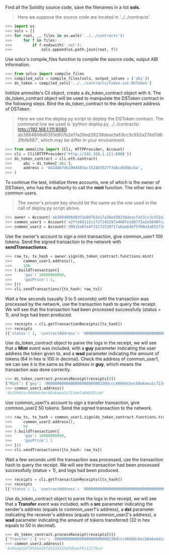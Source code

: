 Find all the Solidity source code, save the filenames in a list **sols**.
> Here we suppose the source code are located in '../../contracts'.
```Python
>>> import os
>>> sols = []
>>> for root, _, files in os.walk('../../contracts'):
>>>     for f in files:
>>>         if f.endswith('.sol'):
>>>             sols.append(os.path.join(root, f))
```

Use solcx's compile_files function to compile the source code, output ABI information.
```Python
>>> from solcx import compile_files
>>> compiled_sols = compile_files(sols, output_values = ['abi'])
>>> ds_token = compiled_sols['../../contracts/token.sol:DSToken']
```

Initilize ammolite's Cli object, create a ds_token_contract object with it. The ds_token_contract object will be used to manipulate the DSToken contract in the following steps. Bind the ds_token_contract to the deployment address of DSToken.
> Here we use the deploy.py script to deploy the DSToken contract. The command line we used is 'python deploy.py ../../contracts/ http://192.168.1.111:8080 ab3884806d0351e807b2e17a26ed38238deacfa53cc3c552a27bd7d62fbfb987', which may be differ in your environment.
```Python
>>> from ammolite import (Cli, HTTPProvider, Account)
>>> cli = Cli(HTTPProvider('http://192.168.1.111:8080'))
>>> ds_token_contract = cli.eth.contract(
>>>     abi = ds_token['abi'],
>>>     address = '842d4bfdb1904503ac152483527f338cd5d9bcba',
>>> )
```

To continue the test, initialize three accounts, one of which is the owner of DSToken, who has the authority to call the **mint** function. The other two are common users.
> The owner's private key should be the same as the one used in the call of deploy.py script above.
```Python
>>> owner = Account('ab3884806d0351e807b2e17a26ed38238deacfa53cc3c552a27bd7d62fbfb987')
>>> common_user1 = Account('a2ffe69115c1f2f145297a4607e188775a1e56907ca882b7c6def550f218fa84')
>>> common_user2 = Account('d9815a0fa4f31172530f17a6ae64bf5f00a3a651f3d6476146d2c62ae5527dc4')
```

Use the owner's account to sign a mint transaction, give common_user1 100 tokens. Send the signed transaction to the network with **sendTransactionss**.
```Python
>>> raw_tx, tx_hash = owner.sign(ds_token_contract.functions.mint(
>>>     common_user1.address(),
>>>     100
>>> ).buildTransaction({
>>>     'gas': 10000000000,
>>>     'gasPrice': 1,
>>> }))
>>> cli.sendTransactions({tx_hash: raw_tx})
```

Wait a few seconds (usually 3 to 5 seconds) until the transaction was processed by the network, use the transaction hash to query the receipt. We will see that the transaction had been processed successfully (status = 1), and logs had been produced.
```Python
>>> receipts = cli.getTransactionReceipts([tx_hash])
>>> receipts
[{'status': 1, 'contractAddress': '0000000000000000000000000000000000000000', 'gasUsed': 32136, 'logs': [{'address': '842d4bfdb1904503ac152483527f338cd5d9bcba', 'topics': ['0f6798a560793a54c3bcfe86a93cde1e73087d944c0ea20544137d4121396885', '000000000000000000000000230dccc4660dcbecb8a6aea1c713ee7a04b35cad'], 'data': '0000000000000000000000000000000000000000000000000000000000000064', 'blockNumber': 1593, 'transactionHash': '0000000000000000000000000000000000000000000000000000000000000000', 'transactionIndex': 0, 'blockHash': '0000000000000000000000000000000000000000000000000000000000000000', 'logIndex': 0}], 'executing logs': '', 'spawned transactionHash': 'c5d2460186f7233c927e7db2dcc703c0e500b653ca82273b7bfad8045d85a470', 'height': 1593}]
```

Use ds_token_contract object to parse the logs in the receipt, we will see that a **Mint** event was included, with a **guy** parameter indicating the user address the token given to, and a **wad** parameter indicating the amount of tokens (64 in hex is 100 in decimal). Check the address of common_user1, we can see it is the same as the address in **guy**, which means the transaction was done correctly.
```Python
>>> ds_token_contract.processReceipt(receipts[0])
{'Mint': {'guy': '000000000000000000000000230dccc4660dcbecb8a6aea1c713ee7a04b35cad', 'wad': '0000000000000000000000000000000000000000000000000000000000000064'}}
>>> common_user1.address()
'0x230dccc4660dcbecb8a6aea1c713ee7a04b35cad'
```

Use common_user1's account to sign a transfer transaction, give common_user2 50 tokens. Send the signed transaction to the network.
```Python
>>> raw_tx, tx_hash = common_user1.sign(ds_token_contract.functions.transfer(
>>>     common_user2.address(), 
>>>     50
>>> ).buildTransaction({
>>>     'gas': 10000000000,
>>>     'gasPrice': 1
>>> }))
>>> cli.sendTransactions({tx_hash: raw_tx})
```

Wait a few seconds until the transaction was processed, use the transaction hash to query the receipt. We will see the transaction had been processed successfully (statue = 1), and logs had been produced.
```Python
>>> receipts = cli.getTransactionReceipts([tx_hash])
>>> receipts
[{'status': 1, 'contractAddress': '0000000000000000000000000000000000000000', 'gasUsed': 32755, 'logs': [{'address': '842d4bfdb1904503ac152483527f338cd5d9bcba', 'topics': ['ddf252ad1be2c89b69c2b068fc378daa952ba7f163c4a11628f55a4df523b3ef', '000000000000000000000000230dccc4660dcbecb8a6aea1c713ee7a04b35cad', '0000000000000000000000008aa62d370585e28fd2333325d3dbaef6112279ce'], 'data': '0000000000000000000000000000000000000000000000000000000000000032', 'blockNumber': 1828, 'transactionHash': '0000000000000000000000000000000000000000000000000000000000000000', 'transactionIndex': 0, 'blockHash': '0000000000000000000000000000000000000000000000000000000000000000', 'logIndex': 0}], 'executing logs': '', 'spawned transactionHash': '0000000000000000000000000000000000000000000000000000000000000000', 'height': 1828}]
```

Use ds_token_contract object to parse the logs in the receipt, we will see that a **Transfer** event was included, with a **src** parameter indicating the sender's address (equals to common_user1's address), a **dst** parameter indicating the receiver's address (equals to common_user2's address), a **wad** parameter indicating the amount of tokens transferred (32 in hex equals to 50 in decimal).
```Python
>>> ds_token_contract.processReceipt(receipts[0])
{'Transfer': {'src': '000000000000000000000000230dccc4660dcbecb8a6aea1c713ee7a04b35cad', 'dst': '0000000000000000000000008aa62d370585e28fd2333325d3dbaef6112279ce', 'wad': '0000000000000000000000000000000000000000000000000000000000000032'}}
>>> common_user2.address()
'0x8aa62d370585e28fd2333325d3dbaef6112279ce'
```